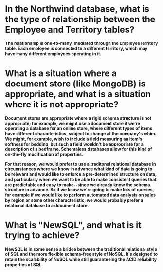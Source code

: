 # In the Northwind database, what is the type of relationship between the Employee and Territory tables?
**The relationship is one-to-many, mediated through the EmployeeTerritory table. Each employee is connected to a different territory, which may have many different employees operating in it.**
# What is a situation where a document store (like MongoDB) is appropriate, and what is a situation where it is not appropriate?

  **Document stores are appropriate where a rigid schema structure is not appropriate; for example, we might use a document store if we're operating a database for an online store, where different types of items have different characteristics, subject to change at the company's whim. We might, for example, wish to include a field measuring an item's softness for bedding, but such a field wouldn't be appropriate for a description of a bedframe. Schemaless databases allow for this kind of on-the-fly modification of properties.**

  **For that reason, we would prefer to use a traditonal relational database in circumstances where we know in advance what kind of data is going to be relevant and would like to enforce a pre-determined structure on data, and particularly when we want to be able to make consistent queries that are predictable and easy to make--since we already know the schema structure in advance. So if we know we're going to make lots of queries, for example if we would like to perform automated data analysis on sales by region or some other characteristic, we would probably prefer a relational database to a document store.**

# What is "NewSQL", and what is it trying to achieve?
**NewSQL is in some sense a bridge between the traditional relational style of SQL and the more flexible schema-free style of NoSQL. It's designed to retain the scalability of NoSQL while still guaranteeing the ACID reliability properties of SQL.**
